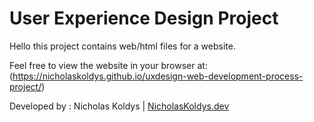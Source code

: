User Experience Design Project
===============

Hello this project contains web/html files for a website.

Feel free to view the website in your browser at:
(https://nicholaskoldys.github.io/uxdesign-web-development-process-project/)


Developed by : 
    Nicholas Koldys | [NicholasKoldys.dev](https://nicholaskoldys.dev)


<!-- Bulleted List
-------------

* Foo
* Bar

Numbered List
-------------

1. Foo
2. Bar

Formatting
----------

Can be **bold** or *italic*

Links
-----

Click [here](http://foo.com) to go somewhere. -->
